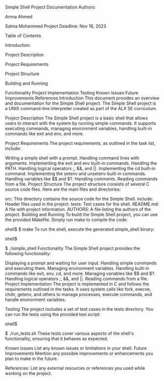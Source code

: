 Simple Shell Project Documentation
Authors:

Amna Ahmed

Salma Mohammed
Project Deadline: Nov 16, 2023

Table of Contents

Introduction:

Project Description

Project Requirements

Project Structure

Building and Running

Functionality
Project Implementation
Testing
Known Issues
Future Improvements
References
Introduction
This document provides an overview and documentation for the Simple Shell project. The Simple Shell project is a UNIX command-line interpreter created as part of the ALX SE curriculum.

Project Description
The Simple Shell project is a basic shell that allows users to interact with the system by running simple commands. It supports executing commands, managing environment variables, handling built-in commands like exit and env, and more.

Project Requirements
The project requirements, as outlined in the task list, include:

Writing a simple shell with a prompt.
Handling command lines with arguments.
Implementing the exit and env built-in commands.
Handling the PATH.
Handling logical operators ;, &&, and ||.
Implementing the cd built-in command.
Implementing the setenv and unsetenv built-in commands.
Handling variables like $$ and $?.
Handling comments.
Reading commands from a file.
Project Structure
The project structure consists of several C source code files. Here are the main files and directories:

src: This directory contains the source code for the Simple Shell.
include: Header files used in the project.
tests: Test cases for the shell.
README.md: A file with project information.
AUTHORS: A file listing the authors of the project.
Building and Running
To build the Simple Shell project, you can use the provided Makefile. Simply run make to compile the code:

shell$
$ make
To run the shell, execute the generated simple_shell binary:

shell$

$ ./simple_shell
Functionality
The Simple Shell project provides the following functionality:

Displaying a prompt and waiting for user input.
Handling simple commands and executing them.
Managing environment variables.
Handling built-in commands like exit, env, cd, and more.
Managing variables like $$ and $?.
Handling logical operators ;, &&, and ||.
Reading commands from a file.
Project Implementation
The project is implemented in C and follows the requirements outlined in the tasks. It uses system calls like fork, execve, chdir, getenv, and others to manage processes, execute commands, and handle environment variables.

Testing
The project includes a set of test cases in the tests directory. You can run the tests using the provided test script:

shell$

$ ./run_tests.sh
These tests cover various aspects of the shell's functionality, ensuring that it behaves as expected.

Known Issues
List any known issues or limitations in your shell.
Future Improvements
Mention any possible improvements or enhancements you plan to make in the future.

References:
List any external resources or references you used while working on the project.
